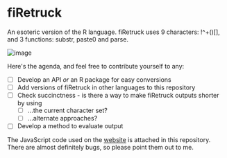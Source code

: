 # fiRetruck
An esoteric version of the R language.
fiRetruck uses 9 characters: \!^+()[], and 3 functions: substr, paste0 and parse.

![image](https://user-images.githubusercontent.com/73578941/192406129-6731122a-0816-412a-8ea4-5dc17446eafa.png)

Here's the agenda, and feel free to contribute yourself to any:
  - [ ] Develop an API *or* an R package for easy conversions
  - [ ] Add versions of fiRetruck in other languages to this repository
  - [ ] Check succinctness - is there a way to make fiRetruck outputs shorter by using 
    - [ ] ...the current character set?
    - [ ] ...alternate approaches?
  - [ ] Develop a method to evaluate output 
  
The JavaScript code used on the [website](https://thecruncherau.vercel.app/firetruck) is attached in this repository.
There are almost definitely bugs, so please point them out to me.

